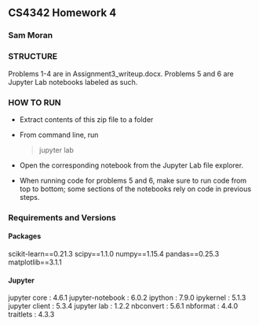 ## CS4342 Homework 4
### Sam Moran

### STRUCTURE
Problems 1-4 are in Assignment3_writeup.docx. Problems 5 and 6 are Jupyter Lab notebooks labeled as such.

### HOW TO RUN
- Extract contents of this zip file to a folder
- From command line, run
    > jupyter lab
    
- Open the corresponding notebook from the Jupyter Lab file explorer.
- When running code for problems 5 and 6, make sure to run code from top to bottom; some sections of the notebooks rely on code in previous steps.

### Requirements and Versions

#### Packages
scikit-learn==0.21.3
scipy==1.1.0
numpy==1.15.4
pandas==0.25.3
matplotlib==3.1.1

#### Jupyter
jupyter core     : 4.6.1
jupyter-notebook : 6.0.2
ipython          : 7.9.0
ipykernel        : 5.1.3
jupyter client   : 5.3.4
jupyter lab      : 1.2.2
nbconvert        : 5.6.1
nbformat         : 4.4.0
traitlets        : 4.3.3